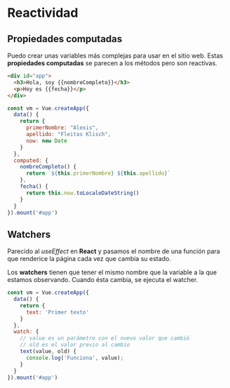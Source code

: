 # Reactividad

## Propiedades computadas

Puedo crear unas variables más complejas para usar en el sitio web. Estas **propiedades computadas** se parecen a los métodos pero son reactivas.

```html
<div id="app">
  <h3>Hola, soy {{nombreCompleto}}</h3>
  <p>Hoy es {{fecha}}</p>
</div>
```

```js
const vm = Vue.createApp({
  data() {
    return {
      primerNombre: "Alexis",
      apellido: "Fleitas Klisch",
      now: new Date
    }
  },
  computed: {
    nombreCompleto() {
      return `${this.primerNombre} ${this.apellido}`
    },
    fecha() {
      return this.now.toLocaleDateString()
    }
  }
}).mount('#app')
```

## Watchers

Parecido al *useEffect* en **React** y pasamos el nombre de una función para que renderice la página cada vez que cambia su estado.

Los **watchers** tienen que tener el mismo nombre que la variable a la que estamos observando. Cuando ésta cambia, se ejecuta el watcher.

```js
const vm = Vue.createApp({
  data() {
    return {
      text: 'Primer texto'
    }
  },
  watch: {
    // value es un parámetro con el nuevo valor que cambió
    // old es el valor previo al cambio
    text(value, old) {
      console.log('Funciona', value);
    }
  }
}).mount('#app')
```
